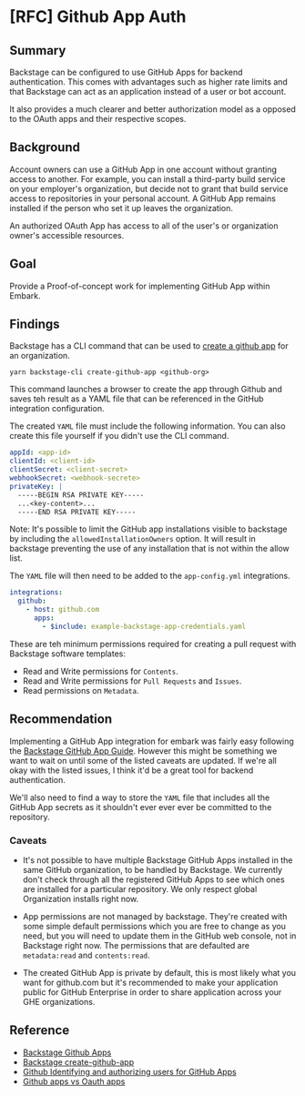# [RFC] Github App Auth

## Summary

Backstage can be configured to use GitHub Apps for backend authentication. This comes with advantages such as higher rate limits and that Backstage can act as an application instead of a user or bot account.

It also provides a much clearer and better authorization model as a opposed to the OAuth apps and their respective scopes.

## Background

Account owners can use a GitHub App in one account without granting access to another. For example, you can install a third-party build service on your employer's organization, but decide not to grant that build service access to repositories in your personal account. A GitHub App remains installed if the person who set it up leaves the organization.

An authorized OAuth App has access to all of the user's or organization owner's accessible resources.

## Goal

Provide a Proof-of-concept work for implementing GitHub App within Embark.

## Findings

Backstage has a CLI command that can be used to [create a github app](https://backstage.io/docs/local-dev/cli-commands#create-github-app) for an organization.

`yarn backstage-cli create-github-app <github-org>`

This command launches a browser to create the app through Github and saves teh result as a YAML file that can be referenced in the GitHub integration configuration.

The created `YAML` file must include the following information. You can also create this file yourself if you didn't use the CLI command.

```yaml
appId: <app-id>
clientId: <client-id>
clientSecret: <client-secret>
webhookSecret: <webhook-secrete>
privateKey: |
  -----BEGIN RSA PRIVATE KEY-----
  ...<key-content>...
  -----END RSA PRIVATE KEY-----
```

Note: It's possible to limit the GitHub app installations visible to backstage by including the `allowedInstallationOwners` option. It will result in backstage preventing the use of any installation that is not within the allow list.

The `YAML` file will then need to be added to the `app-config.yml` integrations.

```yaml
integrations:
  github:
    - host: github.com
      apps:
        - $include: example-backstage-app-credentials.yaml
```

These are teh minimum permissions required for creating a pull request with Backstage software templates:

- Read and Write permissions for `Contents`.
- Read and Write permissions for `Pull Requests` and `Issues`.
- Read permissions on `Metadata`.

## Recommendation

Implementing a GitHub App integration for embark was fairly easy following the [Backstage GitHub App Guide](https://backstage.io/docs/plugins/github-apps#docsNav). However this might be something we want to wait on until some of the listed caveats are updated. If we're all okay with the listed issues, I think it'd be a great tool for backend authentication.

We'll also need to find a way to store the `YAML` file that includes all the GitHub App secrets as it shouldn't ever ever ever be committed to the repository.

### Caveats

- It's not possible to have multiple Backstage GitHub Apps installed in the same GitHub organization, to be handled by Backstage. We currently don't check through all the registered GitHub Apps to see which ones are installed for a particular repository. We only respect global Organization installs right now.

- App permissions are not managed by backstage. They're created with some simple default permissions which you are free to change as you need, but you will need to update them in the GitHub web console, not in Backstage right now. The permissions that are defaulted are `metadata:read` and `contents:read`.

- The created GitHub App is private by default, this is most likely what you want for github.com but it's recommended to make your application public for GitHub Enterprise in order to share application across your GHE organizations.

## Reference

- [Backstage Github Apps](https://backstage.io/docs/plugins/github-apps#docsNav)
- [Backstage create-github-app](https://backstage.io/docs/local-dev/cli-commands#create-github-app)
- [Github Identifying and authorizing users for GitHub Apps](https://docs.github.com/en/developers/apps/building-github-apps/identifying-and-authorizing-users-for-github-apps)
- [Github apps vs Oauth apps](https://docs.github.com/en/developers/apps/getting-started-with-apps/differences-between-github-apps-and-oauth-apps)
